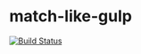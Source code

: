 match-like-gulp
===

[![Build Status](https://travis-ci.org/LingyuCoder/match-like-gulp.png)](https://travis-ci.org/LingyuCoder/match-like-gulp)
